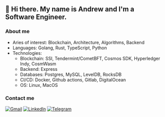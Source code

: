 ## 👋 Hi there. My name is Andrew and I'm a Software Engineer.

### About me

- Aries of interest: Blockchain, Architecture, Algorithms, Backend
- Languages: Golang, Rust, TypeScript, Python
- Technologies:
  - Blockchain: SSI, Tendermint/CometBFT, Cosmos SDK, Hyperledger Indy, CosmWasm
  - Backend: Express
  - Databases: Postgres, MySQL, LevelDB, RocksDB
  - CI/CD: Docker, Github actions, Gitlab, DigitalOcean
  - OS: Linux, MacOS

### Contact me

[![Gmail](https://img.shields.io/badge/Gmail-D14836?style=for-the-badge&logo=gmail&logoColor=white)](mailto:lampkin.diet@gmail.com)
[![LinkedIn](https://img.shields.io/badge/linkedin-%230077B5.svg?style=for-the-badge&logo=linkedin&logoColor=white)](https://www.linkedin.com/in/andrew-nikitin-640753226/)
[![Telegram](https://img.shields.io/badge/Telegram-2CA5E0?style=for-the-badge&logo=telegram&logoColor=white)](https://t.me/lampkins_diet)
